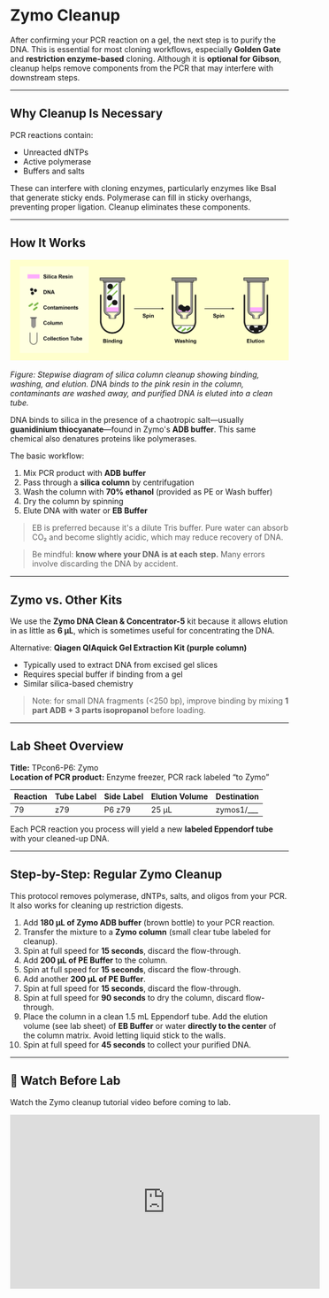 # Zymo Cleanup

After confirming your PCR reaction on a gel, the next step is to purify the DNA. This is essential for most cloning workflows, especially **Golden Gate** and **restriction enzyme-based** cloning. Although it is **optional for Gibson**, cleanup helps remove components from the PCR that may interfere with downstream steps.

---

## Why Cleanup Is Necessary

PCR reactions contain:

- Unreacted dNTPs
- Active polymerase
- Buffers and salts

These can interfere with cloning enzymes, particularly enzymes like BsaI that generate sticky ends. Polymerase can fill in sticky overhangs, preventing proper ligation. Cleanup eliminates these components.

---

## How It Works

![A schematic showing silica column DNA purification. In the binding step, DNA and contaminants are shown entering the column and contacting a pink silica resin. After spinning, contaminants are washed away and DNA remains bound. A second spin after ethanol wash further clears the column. In the final elution step, DNA is released from the resin into the collection tube. A legend shows icons representing silica resin (pink), DNA (black dots), contaminants (green bars), column, and collection tube.](../images/zymo_cleanup_steps.png)

*Figure: Stepwise diagram of silica column cleanup showing binding, washing, and elution. DNA binds to the pink resin in the column, contaminants are washed away, and purified DNA is eluted into a clean tube.*

DNA binds to silica in the presence of a chaotropic salt—usually **guanidinium thiocyanate**—found in Zymo's **ADB buffer**. This same chemical also denatures proteins like polymerases.

The basic workflow:

1. Mix PCR product with **ADB buffer**
2. Pass through a **silica column** by centrifugation
3. Wash the column with **70% ethanol** (provided as PE or Wash buffer)
4. Dry the column by spinning
5. Elute DNA with water or **EB Buffer**

> EB is preferred because it's a dilute Tris buffer. Pure water can absorb CO₂ and become slightly acidic, which may reduce recovery of DNA.

> Be mindful: **know where your DNA is at each step.** Many errors involve discarding the DNA by accident.

---

## Zymo vs. Other Kits

We use the **Zymo DNA Clean & Concentrator-5** kit because it allows elution in as little as **6 µL**, which is sometimes useful for concentrating the DNA.

Alternative: **Qiagen QIAquick Gel Extraction Kit (purple column)**  

- Typically used to extract DNA from excised gel slices  
- Requires special buffer if binding from a gel  
- Similar silica-based chemistry

> Note: for small DNA fragments (<250 bp), improve binding by mixing **1 part ADB + 3 parts isopropanol** before loading.

---

## Lab Sheet Overview

**Title:** TPcon6-P6: Zymo  
**Location of PCR product:** Enzyme freezer, PCR rack labeled “to Zymo”

| Reaction | Tube Label | Side Label | Elution Volume | Destination      |
|----------|------------|------------|----------------|------------------|
| 79       | z79        | P6 z79     | 25 µL          | zymos1/___       |

Each PCR reaction you process will yield a new **labeled Eppendorf tube** with your cleaned-up DNA.

---

## Step-by-Step: Regular Zymo Cleanup

This protocol removes polymerase, dNTPs, salts, and oligos from your PCR. It also works for cleaning up restriction digests.

1. Add **180 µL of Zymo ADB buffer** (brown bottle) to your PCR reaction.
2. Transfer the mixture to a **Zymo column** (small clear tube labeled for cleanup).
3. Spin at full speed for **15 seconds**, discard the flow-through.
4. Add **200 µL of PE Buffer** to the column.
5. Spin at full speed for **15 seconds**, discard the flow-through.
6. Add another **200 µL of PE Buffer**.
7. Spin at full speed for **15 seconds**, discard the flow-through.
8. Spin at full speed for **90 seconds** to dry the column, discard flow-through.
9. Place the column in a clean 1.5 mL Eppendorf tube. Add the elution volume (see lab sheet) of **EB Buffer** or water **directly to the center** of the column matrix. Avoid letting liquid stick to the walls.  
10. Spin at full speed for **45 seconds** to collect your purified DNA.

---

## 🎥 Watch Before Lab

Watch the Zymo cleanup tutorial video before coming to lab.

<iframe width="560" height="315" src="https://www.youtube.com/embed/gKHO0HHPsXg" frameborder="0" allowfullscreen></iframe>
